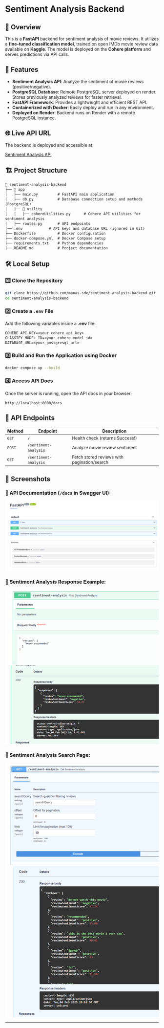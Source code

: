 # Sentiment Analysis Backend

## 📌 Overview

This is a **FastAPI** backend for sentiment analysis of movie reviews. It utilizes a **fine-tuned classification model**, trained on open IMDb movie review data available on **Kaggle**. The model is deployed on the **Cohere platform** and serves predictions via API calls.

## 🚀 Features

- **Sentiment Analysis API**: Analyze the sentiment of movie reviews (positive/negative).
- **PostgreSQL Database**: Remote PostgreSQL server deployed on render. Stores previously analyzed reviews for faster retrieval.
- **FastAPI Framework**: Provides a lightweight and efficient REST API.
- **Containerized with Docker**: Easily deploy and run in any environment.
- **Deployed on Render**: Backend runs on Render with a remote PostgreSQL instance.

## 🌐 Live API URL

The backend is deployed and accessible at:

[Sentiment Analysis API](https://sentiment-analysis-backend-nu7h.onrender.com/docs)

## 🏗️ Project Structure

```
📂 sentiment-analysis-backend
├── 📂 app
│   ├── main.py         # FastAPI main application
│   ├── db.py           # Database connection setup and methods (PostgreSQL)
│   ├── 📂 utility
│   │   ├── cohereUtilities.py      # Cohere API utilities for sentiment analysis
│   ├── routes.py       # API endpoints
│── .env            # API keys and database URL (ignored in Git)
├── Dockerfile          # Docker configuration
├── docker-compose.yml  # Docker Compose setup
├── requirements.txt    # Python dependencies
├── README.md           # Project documentation
```

## 🛠️ Local Setup

### 1️⃣ Clone the Repository

```sh
git clone https://github.com/manas-sde/sentiment-analysis-backend.git
cd sentiment-analysis-backend
```

### 2️⃣ Create a `.env` File

Add the following variables inside a **.env** file:

```
COHERE_API_KEY=<your_cohere_api_key>
CLASSIFY_MODEL_ID=<your_cohere_model_id>
DATABASE_URL=<your_postgresql_url>
```

### 3️⃣ Build and Run the Application using Docker

```sh
docker compose up --build
```

### 4️⃣ Access API Docs

Once the server is running, open the API docs in your browser:

```
http://localhost:8000/docs
```

## 📝 API Endpoints

| Method | Endpoint               | Description                              |
|--------|------------------------|------------------------------------------|
| `GET`  | `/`                    | Health check (returns Success!)         |
| `POST` | `/sentiment-analysis`   | Analyze movie review sentiment          |
| `GET`  | `/sentiment-analysis`   | Fetch stored reviews with pagination/search |

## 📸 Screenshots

### 📌 API Documentation (`/docs` in Swagger UI):
![Docs page](image.png)

### 📌 Sentiment Analysis Response Example:
![Sentiment Analysis Response](image-1.png)
![Response Details](image-2.png)

### 📌 Sentiment Analysis Search Page:
![Search Page](image-3.png)
![Search Results](image-4.png)

---